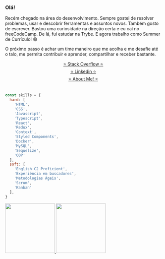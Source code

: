 ### Olá!

Recém chegado na área do desenvolvimento. Sempre gostei de resolver problemas, usar e descobrir ferramentas e assuntos novos. Também gosto de escrever. Bastou uma curiosidade na direção certa e eu caí no freeCodeCamp. De lá, fui estudar na Trybe. E agora trabalho como Summer de Currículo! 😅

O próximo passo é achar um time maneiro que me acolha e me desafie até o talo, me permita contribuir e aprender, compartilhar e receber bastante.

<p align="center">
  <a href="https://stackoverflow.com/users/16532168/zigoni">⭐ Stack Overflow ⭐</a><br>
  <a href="https://www.linkedin.com/in/ivan-zigoni/">⭐ Linkedin ⭐</a><br>
  <a href="https://ivanzigoni.github.io/">⭐ About Me! ⭐</a>
  <br><br>
</p>

```js
const skills = {
  hard: [
    'HTML',
    'CSS',
    'Javascript',
    'Typescript',
    'React',
    'Redux',
    'Context',
    'Styled Components',
    'Docker',
    'MySQL',
    'Sequelize',
    'OOP'
  ],
  soft: [
    'English C2 Proficient',
    'Experiência em buscadores',
    'Metodologias Ágeis',
    'Scrum',
    'Kanban'
  ],
}
```


<div>
<a href="https://github.com/ivanzigoni">
<img height="160em" src="https://github-readme-stats.vercel.app/api/top-langs/?username=ivanzigoni&layout=compact&langs_count=7&theme=dracula"/>
<img height="160em" src="https://github-readme-stats.vercel.app/api?username=ivanzigoni&show_icons=true&theme=dracula&include_all_commits=true&count_private=true"/>
</div>
